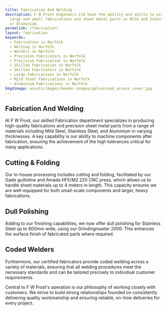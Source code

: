 ```yaml
---
title: Fabrication And Welding
description: F W Frost Engineers Ltd have the ability and skills to produce
  large and small fabrications and sheet metal parts in Mild and Stainless Steel
  or Aluminium.
permalink: /fabrication/
layout: fabrication
keywords:
  - Fabrication in Norfolk
  - Welding in Norfolk
  - Welders in Norfolk
  - Precision Fabricators in Norfolk
  - Precision Fabrication in Norfolk
  - Skilled Fabrication in Norfolk
  - Skilled Fabricators in Norfolk
  - Large Fabrications in Norfolk
  - Mild Steel Fabrications in Norfolk
  - Aluminium Fabrications in Norfolk
bkgdimage: assets/images/header-images/galvanised_access_cover.jpg
---
```

## Fabrication And Welding

At F W Frost, our skilled Fabrication department specializes in producing high-quality fabrications and precision sheet metal parts from a range of materials including Mild Steel, Stainless Steel, and Aluminium in varying thicknesses. A key capability is our ability to machine components after fabrication, ensuring the achievement of the high tolerances critical for many applications.

## Cutting & Folding

Our in-house processing includes cutting and folding, facilitated by our Gade guillotine and Amada HFE/M2 220 CNC press, which allows us to handle sheet materials up to 4 meters in length. This capacity ensures we are well-equipped for both small-scale components and larger, heavy fabrications.

## Dull Polishing

Adding to our finishing capabilities, we now offer dull polishing for Stainless Steel up to 600mm wide, using our Grindingmaster 2000. This enhances the surface finish of fabricated parts where required.

## Coded Welders

Furthermore, our certified fabricators provide coded welding across a variety of materials, ensuring that all welding procedures meet the necessary standards and can be tailored precisely to individual customer requirements.

Central to F W Frost's operation is our philosophy of working closely with customers. We strive to build strong relationships founded on consistently delivering quality workmanship and ensuring reliable, on-time deliveries for every project.